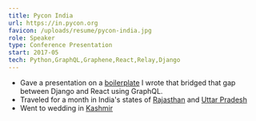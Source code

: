 ```yaml
---
title: Pycon India
url: https://in.pycon.org
favicon: /uploads/resume/pycon-india.jpg
role: Speaker
type: Conference Presentation
start: 2017-05
tech: Python,GraphQL,Graphene,React,Relay,Django
---
```


- Gave a presentation on a [boilerplate](https://github.com/ncrmro/rjango) I
  wrote that bridged that gap between Django and React using GraphQL.
- Traveled for a month in India's states of
  [Rajasthan](https://en.wikipedia.org/wiki/Rajasthan) and
  [Uttar Pradesh](ttps://en.wikipedia.org/wiki/Uttar_Pradesh)
- Went to wedding in [Kashmir](https://en.wikipedia.org/wiki/Kashmir)
